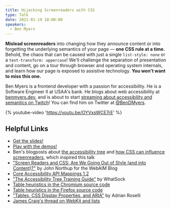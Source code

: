 ```yaml
---
title: Hijacking Screenreaders with CSS
type: Talk
date: 2021-01-19 18:00:00
speakers:
  - Ben Myers
---
```


**Mislead screenreaders** into changing how they announce content or into forgetting the underlying semantics of your page — **one CSS rule at a time.** Behold, the chaos that can be caused with just a single `list-style: none` or a `text-transform: uppercase`! We'll challenge the separation of presentation and content, go on a tour through browser and operating system internals, and learn how our page is exposed to assistive technology. **You won't want to miss this one.**

Ben Myers is a frontend developer with a passion for accessibility. He is a Software Engineer II at USAA's bank. He blogs about web accessibility at [benmyers.dev](https://benmyers.dev), and is about to start [streaming about accessibility and semantics on Twitch](https://twitch.tv/SomeAnticsDev)! You can find him on Twitter at [@BenDMyers](https://twitter.com/bendmyers).

{% youtube-video 'https://youtu.be/OYVxsWCE7rE' %}

## Helpful Links

- [Get the slides!](https://benmyers.dev/assets/slides/Hijacking%20Screenreaders%20with%20CSS%20-%20ReactJS%20Dallas.pptx)
- [Play with the demos!](https://hijacking-screenreaders-with-css-demos.netlify.app/)
- Ben's blogposts about [the accessibility tree](https://benmyers.dev/blog/accessibility-tree/) and [how CSS can influence screenreaders](https://benmyers.dev/blog/css-can-influence-screenreaders/), which inspired this talk
- ["Screen Readers and CSS: Are We Going Out of Style (and into Content)?"](https://webaim.org/blog/screen-readers-and-css/) by John Northup for the WebAIM Blog
- [Core Accessibility API Mappings 1.2](https://www.w3.org/TR/core-aam-1.2/)
- ["The Accessibility Tree Training Guide"](http://whatsock.com/training/) by WhatSock
- [Table heuristics in the Chromium source code](https://chromium.googlesource.com/chromium/blink/+/master/Source/modules/accessibility/AXTable.cpp)
- [Table heuristics in the Firefox source code](https://dxr.mozilla.org/mozilla-central/source/accessible/generic/TableAccessible.cpp)
- ["Tables, CSS Display Properties, and ARIA"](https://adrianroselli.com/2018/02/tables-css-display-properties-and-aria.html) by Adrian Roselli
- [James Craig's thread on WebKit and lists](https://twitter.com/cookiecrook/status/1337226933822603270)

